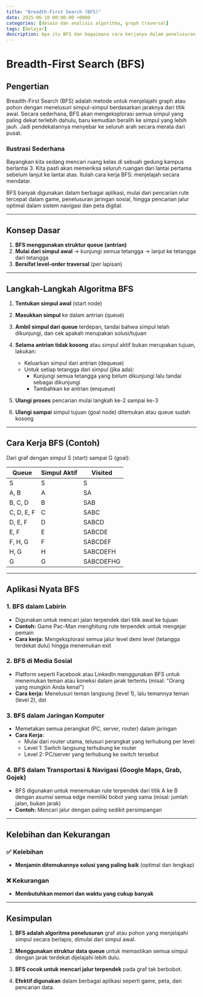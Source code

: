 ```yaml
---
title: "Breadth-First Search (BFS)"
date: 2025-06-10 00:00:00 +0800
categories: [desain dan analisis algoritma, graph traversal]
tags: [belajar]
description: Apa itu BFS dan bagaimana cara kerjanya dalam penelusuran graf?
---
```


# Breadth-First Search (BFS) 

## Pengertian

Breadth-First Search (BFS) adalah metode untuk menjelajahi graph atau pohon dengan menelusuri simpul-simpul berdasarkan jaraknya dari titik awal. Secara sederhana, BFS akan mengeksplorasi semua simpul yang paling dekat terlebih dahulu, baru kemudian beralih ke simpul yang lebih jauh. Jadi pendekatannya menyebar ke seluruh arah secara merata dari pusat.

### Ilustrasi Sederhana
Bayangkan kita sedang mencari ruang kelas di sebuah gedung kampus berlantai 3. Kita pasti akan memeriksa seluruh ruangan dari lantai pertama sebelum lanjut ke lantai atas. Itulah cara kerja BFS: menjelajah secara mendatar.

BFS banyak digunakan dalam berbagai aplikasi, mulai dari pencarian rute tercepat dalam game, penelusuran jaringan sosial, hingga pencarian jalur optimal dalam sistem navigasi dan peta digital.

---

## Konsep Dasar

1. **BFS menggunakan struktur queue (antrian)**
2. **Mulai dari simpul awal** → kunjungi semua tetangga → lanjut ke tetangga dari tetangga
3. **Bersifat level-order traversal** (per lapisan)

---

## Langkah-Langkah Algoritma BFS

1. **Tentukan simpul awal** (start node)

2. **Masukkan simpul** ke dalam antrian (queue)

3. **Ambil simpul dari queue** terdepan, tandai bahwa simpul telah dikunjungi, dan cek apakah merupakan solusi/tujuan

4. **Selama antrian tidak kosong** atau simpul aktif bukan merupakan tujuan, lakukan:
   - Keluarkan simpul dari antrian (dequeue)
   - Untuk setiap tetangga dari simpul (jika ada):
     - Kunjungi semua tetangga yang belum dikunjungi lalu tandai sebagai dikunjungi
     - Tambahkan ke antrian (enqueue)

5. **Ulangi proses** pencarian mulai langkah ke-2 sampai ke-3

6. **Ulangi sampai** simpul tujuan (goal node) ditemukan atau queue sudah kosong

---

## Cara Kerja BFS (Contoh)

Dari graf dengan simpul S (start) sampai G (goal):

| Queue | Simpul Aktif | Visited |
|-------|--------------|---------|
| S | S | S |
| A, B | A | SA |
| B, C, D | B | SAB |
| C, D, E, F | C | SABC |
| D, E, F | D | SABCD |
| E, F | E | SABCDE |
| F, H, G | F | SABCDEF |
| H, G | H | SABCDEFH |
| G | G | SABCDEFHG |

---

## Aplikasi Nyata BFS

### 1. BFS dalam Labirin
- Digunakan untuk mencari jalan terpendek dari titik awal ke tujuan
- **Contoh:** Game Pac-Man menghitung rute terpendek untuk mengejar pemain
- **Cara kerja:** Mengeksplorasi semua jalur level demi level (tetangga terdekat dulu) hingga menemukan exit

### 2. BFS di Media Sosial
- Platform seperti Facebook atau LinkedIn menggunakan BFS untuk menemukan teman atau koneksi dalam jarak tertentu (misal: "Orang yang mungkin Anda kenal")
- **Cara kerja:** Menelusuri teman langsung (level 1), lalu temannya teman (level 2), dst

### 3. BFS dalam Jaringan Komputer
- Memetakan semua perangkat (PC, server, router) dalam jaringan
- **Cara Kerja:**
  - Mulai dari router utama, telusuri perangkat yang terhubung per level:
  - Level 1: Switch langsung terhubung ke router
  - Level 2: PC/server yang terhubung ke switch tersebut

### 4. BFS dalam Transportasi & Navigasi (Google Maps, Grab, Gojek)
- BFS digunakan untuk menemukan rute terpendek dari titik A ke B dengan asumsi semua edge memiliki bobot yang sama (misal: jumlah jalan, bukan jarak)
- **Contoh:** Mencari jalur dengan paling sedikit persimpangan

---

## Kelebihan dan Kekurangan

### ✅ Kelebihan
- **Menjamin ditemukannya solusi yang paling baik** (optimal dan lengkap)

### ❌ Kekurangan  
- **Membutuhkan memori dan waktu yang cukup banyak**

---

## Kesimpulan

1. **BFS adalah algoritma penelusuran** graf atau pohon yang menjelajahi simpul secara berlapis, dimulai dari simpul awal.

2. **Menggunakan struktur data queue** untuk memastikan semua simpul dengan jarak terdekat dijelajahi lebih dulu.

3. **BFS cocok untuk mencari jalur terpendek** pada graf tak berbobot.

4. **Efektif digunakan** dalam berbagai aplikasi seperti game, peta, dan pencarian data.
